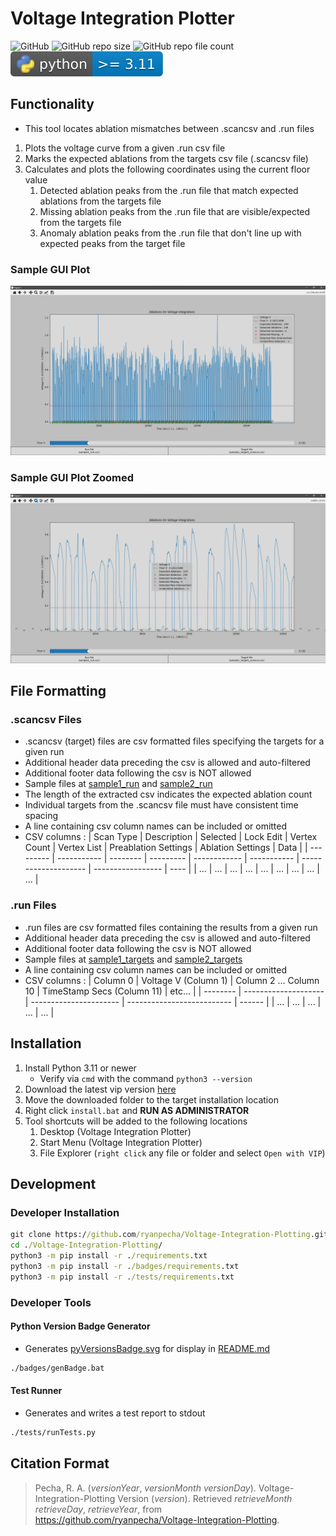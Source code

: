 # Voltage Integration Plotter

![GitHub](https://img.shields.io/github/license/ryanpecha/Voltage-Integration-Plotting)
![GitHub repo size](https://img.shields.io/github/repo-size/ryanpecha/Voltage-Integration-Plotting)
![GitHub repo file count](https://img.shields.io/github/directory-file-count/ryanpecha/Voltage-Integration-Plotting)
![python versions](./badges/pyVersionsBadge.svg)

## Functionality

* This tool locates ablation mismatches between .scancsv and .run files

1. Plots the voltage curve from a given .run csv file
2. Marks the expected ablations from the targets csv file (.scancsv file)
3. Calculates and plots the following coordinates using the current floor value
   1. Detected ablation peaks from the .run file that match expected ablations from the targets file
   2. Missing ablation peaks from the .run file that are visible/expected from the targets file
   3. Anomaly ablation peaks from the .run file that don't line up with expected peaks from the target file

### Sample GUI Plot

![Plot of Sample 1 Data](./examples/sample1.png "Plot of Sample 1 Data")

### Sample GUI Plot Zoomed

![Plot of Zoomed Sample 1 Data](./examples/sample1_zoomed.png "Plot of Zoomed Sample 1 Data")

## File Formatting

### .scancsv Files

* .scancsv (target) files are csv formatted files specifying the targets for a given run
* Additional header data preceding the csv is allowed and auto-filtered
* Additional footer data following the csv is NOT allowed
* Sample files at [sample1_run](./samples/sample1_targets_scancsv.csv) and [sample2_run](./samples/sample2_targets_scancsv.csv)
* The length of the extracted csv indicates the expected ablation count
* Individual targets from the .scancsv file must have consistent time spacing
* A line containing csv column names can be included or omitted
* CSV columns :
   | Scan Type | Description | Selected | Lock Edit | Vertex Count | Vertex List | Preablation Settings | Ablation Settings | Data |
   | --------- | ----------- | -------- | --------- | ------------ | ----------- | -------------------- | ----------------- | ---- |
   | ...       | ...         | ...      | ...       | ...          | ...         | ...                  | ...               | ...  |

### .run Files

* .run files are csv formatted files containing the results from a given run
* Additional header data preceding the csv is allowed and auto-filtered
* Additional footer data following the csv is NOT allowed
* Sample files at [sample1_targets](./samples/sample1_run.csv) and [sample2_targets](./samples/sample2_run.csv)
* A line containing csv column names can be included or omitted
* CSV columns :
   | Column 0 | Voltage V (Column 1) | Column 2 ... Column 10 | TimeStamp Secs (Column 11) | etc... |
   | -------- | -------------------- | ---------------------- | -------------------------- | ------ |
   | ...      | ...                  | ...                    | ...                        | ...    |

## Installation

1. Install Python 3.11 or newer
   * Verify via `cmd` with the command `python3 --version`
2. Download the latest vip version [here](https://github.com/ryanpecha/Voltage-Integration-Plotting/releases)
3. Move the downloaded folder to the target installation location
4. Right click `install.bat` and **RUN AS ADMINISTRATOR**
5. Tool shortcuts will be added to the following locations
   1. Desktop (Voltage Integration Plotter)
   2. Start Menu (Voltage Integration Plotter)
   3. File Explorer (`right click` any file or folder and select `Open with VIP`)

## Development

### Developer Installation

```cmd
git clone https://github.com/ryanpecha/Voltage-Integration-Plotting.git
cd ./Voltage-Integration-Plotting/
python3 -m pip install -r ./requirements.txt
python3 -m pip install -r ./badges/requirements.txt
python3 -m pip install -r ./tests/requirements.txt
```

### Developer Tools

#### Python Version Badge Generator

* Generates [pyVersionsBadge.svg](./badges/pyVersionsBadge.svg) for display in [README.md](./README.md)

```cmd
./badges/genBadge.bat
```

#### Test Runner

* Generates and writes a test report to stdout

```cmd
./tests/runTests.py
```

## Citation Format

> Pecha, R. A. (*versionYear*, *versionMonth* *versionDay*). Voltage-Integration-Plotting Version (*version*). Retrieved *retrieveMonth* *retrieveDay*, *retrieveYear*, from https://github.com/ryanpecha/Voltage-Integration-Plotting. 
